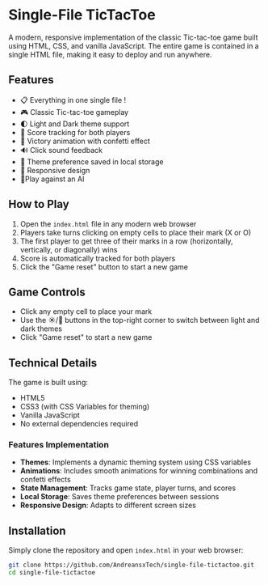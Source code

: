 # Single-File TicTacToe

A modern, responsive implementation of the classic Tic-tac-toe game built using HTML, CSS, and vanilla JavaScript. The entire game is contained in a single HTML file, making it easy to deploy and run anywhere.

## Features

- 📋 Everything in one single file !
- 🎮 Classic Tic-tac-toe gameplay
- 🌓 Light and Dark theme support
- 🎯 Score tracking for both players
- 🎉 Victory animation with confetti effect
- 🔊 Click sound feedback
- 💾 Theme preference saved in local storage
- 📱 Responsive design
- 🤖Play against an AI

## How to Play

1. Open the `index.html` file in any modern web browser
2. Players take turns clicking on empty cells to place their mark (X or O)
3. The first player to get three of their marks in a row (horizontally, vertically, or diagonally) wins
4. Score is automatically tracked for both players
5. Click the "Game reset" button to start a new game

## Game Controls

- Click any empty cell to place your mark
- Use the ☀️/🌙 buttons in the top-right corner to switch between light and dark themes
- Click "Game reset" to start a new game

## Technical Details

The game is built using:
- HTML5
- CSS3 (with CSS Variables for theming)
- Vanilla JavaScript
- No external dependencies required

### Features Implementation

- **Themes**: Implements a dynamic theming system using CSS variables
- **Animations**: Includes smooth animations for winning combinations and confetti effects
- **State Management**: Tracks game state, player turns, and scores
- **Local Storage**: Saves theme preferences between sessions
- **Responsive Design**: Adapts to different screen sizes

## Installation

Simply clone the repository and open `index.html` in your web browser:

```bash
git clone https://github.com/AndreansxTech/single-file-tictactoe.git
cd single-file-tictactoe
